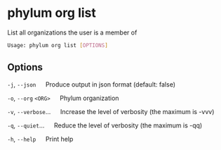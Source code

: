 # phylum org list

List all organizations the user is a member of

```sh
Usage: phylum org list [OPTIONS]
```

## Options

`-j`, `--json`
&emsp; Produce output in json format (default: false)

`-o`, `--org` `<ORG>`
&emsp; Phylum organization

`-v`, `--verbose`...
&emsp; Increase the level of verbosity (the maximum is -vvv)

`-q`, `--quiet`...
&emsp; Reduce the level of verbosity (the maximum is -qq)

`-h`, `--help`
&emsp; Print help
